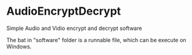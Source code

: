 # AudioEncryptDecrypt
Simple Audio and Vidio encrypt and decrypt software

The bat in "software" folder is a runnable file, which can be execute on Windows.
